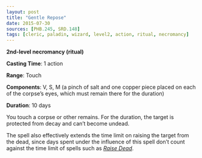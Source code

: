```yaml
---
layout: post
title: "Gentle Repose"
date: 2015-07-30
sources: [PHB.245, SRD.148]
tags: [cleric, paladin, wizard, level2, action, ritual, necromancy]
---
```


**2nd-level necromancy (ritual)**

**Casting Time**: 1 action

**Range**: Touch

**Components**: V, S, M (a pinch of salt and one copper piece placed on each of the corpse’s eyes, which must remain there for the duration)

**Duration**: 10 days

You touch a corpse or other remains. For the duration, the target is protected from decay and can’t become undead.

The spell also effectively extends the time limit on raising the target from the dead, since days spent under the influence of this spell don’t count against the time limit of spells such as *[Raise Dead](raise-dead)*.
